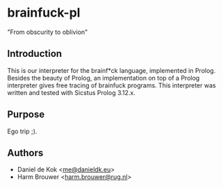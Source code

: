 brainfuck-pl
============
"From obscurity to oblivion"

Introduction
------------

This is our interpreter for the brainf*ck language, implemented in Prolog.
Besides the beauty of Prolog, an implementation on top of a Prolog interpreter
gives free tracing of brainfuck programs. This interpreter was written and
tested with Sicstus Prolog 3.12.x.

Purpose
-------

Ego trip ;).

Authors
-------

* Daniel de Kok &lt;me@danieldk.eu&gt;
* Harm Brouwer &lt;harm.brouwer@rug.nl&gt;
